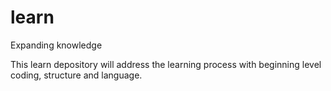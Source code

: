 # learn
Expanding knowledge 

This learn depository will address the learning process with beginning level coding, structure and language.
